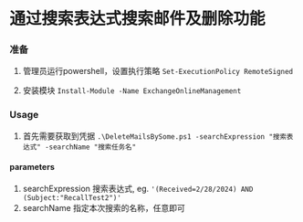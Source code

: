 # 通过搜索表达式搜索邮件及删除功能

### 准备
1. 管理员运行powershell，设置执行策略
`Set-ExecutionPolicy RemoteSigned` 

2. 安装模块
`Install-Module -Name ExchangeOnlineManagement` 

### Usage
1. 首先需要获取到凭据
` .\DeleteMailsBySome.ps1 -searchExpression "搜索表达式" -searchName "搜索任务名" ` 

#### parameters
1. searchExpression 搜索表达式, eg. `'(Received=2/28/2024) AND (Subject:"RecallTest2")'`
2. searchName 指定本次搜索的名称，任意即可

